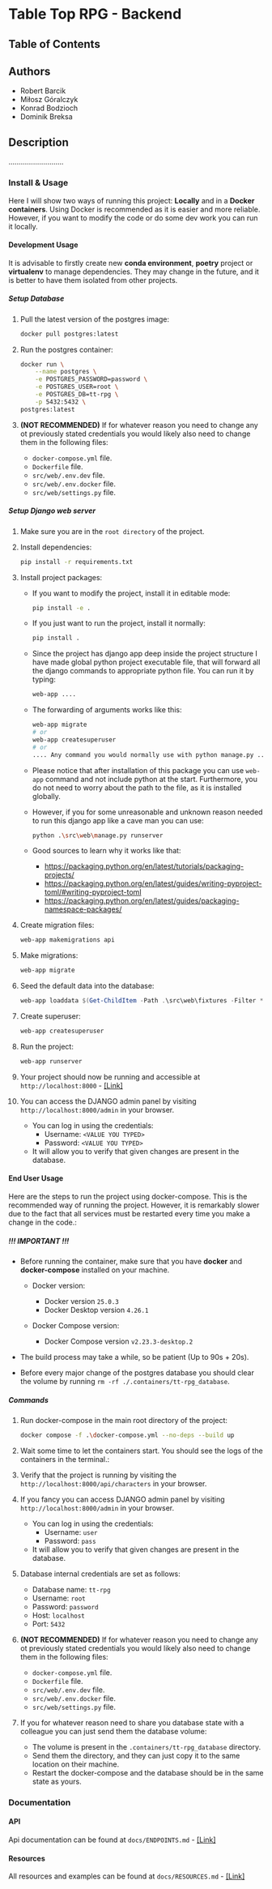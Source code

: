 # Table Top RPG - Backend

## Table of Contents

## Authors

- Robert Barcik
- Miłosz Góralczyk
- Konrad Bodzioch
- Dominik Breksa

## Description

...........................

### Install & Usage

Here I will show two ways of running this project: **Locally** and in a **Docker containers**. Using Docker is recommended 
as it is easier and more reliable. However, if you want to modify the code or do some dev work you can run it locally.

#### Development Usage

It is advisable to firstly create new **conda environment**, **poetry** project or **virtualenv** to manage dependencies.
They may change in the future, and it is better to have them isolated from other projects.

##### Setup Database

1. Pull the latest version of the postgres image:
    ```bash
    docker pull postgres:latest
    ```
2. Run the postgres container:
    ```bash
    docker run \
	    --name postgres \
	    -e POSTGRES_PASSWORD=password \
        -e POSTGRES_USER=root \
        -e POSTGRES_DB=tt-rpg \
        -p 5432:5432 \ 
	postgres:latest
    ```

3. **(NOT RECOMMENDED)** If for whatever reason you need to change any ot previously stated credentials you would likely also need to change them in the following files:
    - `docker-compose.yml` file.
    - `Dockerfile` file.
    - `src/web/.env.dev` file.
    - `src/web/.env.docker` file.
    - `src/web/settings.py` file.

##### Setup Django web server

1. Make sure you are in the `root directory` of the project.

2. Install dependencies:
    ```bash
    pip install -r requirements.txt
    ```
   
3. Install project packages:
    - If you want to modify the project, install it in editable mode:
        ```bash
        pip install -e .
        ```
    - If you just want to run the project, install it normally:
        ```bash
        pip install .
        ```

    - Since the project has django app deep inside the project structure I have made global python project executable
   file, that will forward all the django commands to appropriate python file. You can run it by typing:
        ```bash
        web-app ....
        ```

    - The forwarding of arguments works like this:

        ```bash
        web-app migrate
        # or
        web-app createsuperuser
        # or
        .... Any command you would normally use with python manage.py ....
       ```
   
    - Please notice that after installation of this package you can use `web-app` command and not include python at the start.
   Furthermore, you do not need to worry about the path to the file, as it is installed globally.

   - However, if you for some unreasonable and unknown reason needed to run this django app like a cave man you can use:

       ```bash
       python .\src\web\manage.py runserver
       ```

   - Good sources to learn why it works like that:
     - https://packaging.python.org/en/latest/tutorials/packaging-projects/
     - https://packaging.python.org/en/latest/guides/writing-pyproject-toml/#writing-pyproject-toml
     - https://packaging.python.org/en/latest/guides/packaging-namespace-packages/

4. Create migration files:
    ```bash
    web-app makemigrations api
    ```

5. Make migrations:
    ```bash
    web-app migrate
    ```

6. Seed the default data into the database:
    ```powershell
    web-app loaddata $(Get-ChildItem -Path .\src\web\fixtures -Filter *.json -Recurse | ForEach-Object {$_.FullName })
    ```
   
7. Create superuser:
    ```bash
    web-app createsuperuser
    ```

8. Run the project:
    ```bash
    web-app runserver
    ```

9. Your project should now be running and accessible at `http://localhost:8000` - [\[Link\]](http://localhost:8000)

10. You can access the DJANGO admin panel by visiting `http://localhost:8000/admin` in your browser.
    - You can log in using the credentials:
      - Username: `<VALUE YOU TYPED>`
      - Password: `<VALUE YOU TYPED>`
    - It will allow you to verify that given changes are present in the database.

#### End User Usage

Here are the steps to run the project using docker-compose. This is the recommended way of running the project.
However, it is remarkably slower due to the fact that all services must be restarted every time you make a change in the code.:

##### !!! IMPORTANT !!!

- Before running the container, make sure that you have **docker** and **docker-compose** installed on your machine.
  - Docker version:
    - Docker version `25.0.3`
    - Docker Desktop version `4.26.1`

  - Docker Compose version:
    - Docker Compose version `v2.23.3-desktop.2`

- The build process may take a while, so be patient (Up to 90s + 20s).

- Before every major change of the postgres database you should clear the volume by running `rm -rf ./.containers/tt-rpg_database`.

##### Commands

1. Run docker-compose in the main root directory of the project:
    ```bash
    docker compose -f .\docker-compose.yml --no-deps --build up
    ```
2. Wait some time to let the containers start. You should see the logs of the containers in the terminal.:

3. Verify that the project is running by visiting the `http://localhost:8000/api/characters` in your browser.

4. If you fancy you can access DJANGO admin panel by visiting `http://localhost:8000/admin` in your browser.
   - You can log in using the credentials:
     - Username: `user`
     - Password: `pass`
   - It will allow you to verify that given changes are present in the database.

5. Database internal credentials are set as follows:
    - Database name: `tt-rpg`
    - Username: `root`
    - Password: `password`
    - Host: `localhost`
    - Port: `5432`

6. **(NOT RECOMMENDED)** If for whatever reason you need to change any ot previously stated credentials you would likely also need to change them in the following files:
    - `docker-compose.yml` file.
    - `Dockerfile` file.
    - `src/web/.env.dev` file.
    - `src/web/.env.docker` file.
    - `src/web/settings.py` file.

7. If you for whatever reason need to share you database state with a colleague you can just send them the database volume:
   - The volume is present in the `.containers/tt-rpg_database` directory.
   - Send them the directory, and they can just copy it to the same location on their machine.
   - Restart the docker-compose and the database should be in the same state as yours.

### Documentation

#### API

Api documentation can be found at `docs/ENDPOINTS.md` - [\[Link\]](./docs/ENDPOINTS.md)

#### Resources

All resources and examples can be found at `docs/RESOURCES.md` - [\[Link\]](./docs/resources/RESOURCES.md)